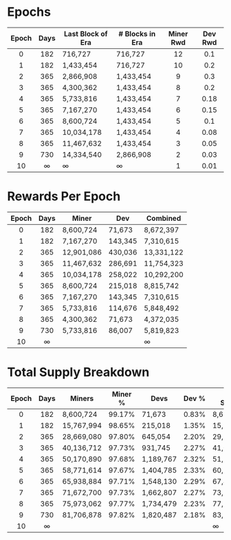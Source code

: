 # Epochs

| Epoch |	Days | Last Block of Era | # Blocks in Era | Miner Rwd | Dev Rwd |
|:---:|:----:|-------------------|-----------------|:---------:|:-------:|
| 0	  | 182	 | 716,727           | 716,727	       | 12	       | 0.1     |
| 1	  | 182	 | 1,433,454	     | 716,727         | 10	       | 0.2     |
| 2	  | 365	 | 2,866,908	     | 1,433,454	   | 9	       | 0.3     |
| 3	  | 365	 | 4,300,362	     | 1,433,454	   | 8	       | 0.2     |
| 4	  | 365	 | 5,733,816	     | 1,433,454	   | 7	       | 0.18    |
| 5	  | 365	 | 7,167,270	     | 1,433,454	   | 6	       | 0.15    |
| 6	  | 365	 | 8,600,724	     | 1,433,454	   | 5	       | 0.1     |
| 7	  | 365	 | 10,034,178	     | 1,433,454	   | 4	       | 0.08    |
| 8	  | 365	 | 11,467,632	     | 1,433,454	   | 3	       | 0.05    |
| 9	  | 730	 | 14,334,540	     | 2,866,908	   | 2	       | 0.03    |
| 10  | ∞    | ∞            	 | ∞          	   | 1	       | 0.01    |

# Rewards Per Epoch

| Epoch |	Days | Miner      | Dev     | Combined  |
|:---:|:----:|------------|---------|-----------|
| 0	  | 182	 | 8,600,724  | 71,673  | 8,672,397 | 
| 1   | 182	 | 7,167,270  | 143,345 | 7,310,615 |
| 2   | 365	 | 12,901,086 | 430,036 | 13,331,122|
| 3   | 365	 | 11,467,632 | 286,691 | 11,754,323|
| 4   | 365	 | 10,034,178 | 258,022 | 10,292,200|
| 5   | 365	 | 8,600,724  | 215,018 | 8,815,742 |
| 6   | 365	 | 7,167,270  | 143,345 | 7,310,615 |
| 7   | 365	 | 5,733,816  | 114,676 | 5,848,492 |
| 8   | 365	 | 4,300,362  | 71,673	| 4,372,035 |
| 9   | 730	 | 5,733,816  | 86,007	| 5,819,823 |
| 10  | ∞	 |            | 	    | ∞         |

# Total Supply Breakdown

| Epoch |	Days | Miners      | Miner % | Devs      | Dev % | Total Supply |
|:---:|:----:|-------------|:-------:|-----------|:-----:|--------------|
| 0	  | 182	 | 8,600,724   | 99.17%  | 71,673    | 0.83% | 8,672,397    |
| 1   | 182	 | 15,767,994  | 98.65%  | 215,018	  | 1.35% | 15,983,012   |
| 2	  | 365	 | 28,669,080  | 97.80%  | 645,054	  | 2.20% | 29,314,134   |
| 3	  | 365	 | 40,136,712	| 97.73%  | 931,745	  | 2.27% | 41,068,457   |
| 4	  | 365	 | 50,170,890	| 97.68%  | 1,189,767 | 2.32% | 51,360,657   |
| 5	  | 365	 | 58,771,614	| 97.67%  | 1,404,785 | 2.33% | 60,176,399   |
| 6	  | 365	 | 65,938,884	| 97.71%  | 1,548,130 | 2.29% | 67,487,014   |
| 7	  | 365	 | 71,672,700	| 97.73%  | 1,662,807 | 2.27% | 73,335,507   |
| 8	  | 365	 | 75,973,062	| 97.77%  | 1,734,479 | 2.23% | 77,707,541   |
| 9	  | 730	 | 81,706,878	| 97.82%  | 1,820,487 | 2.18% | 83,527,365   |
| 10  | ∞	 |           	|         |           |       | ∞            |


